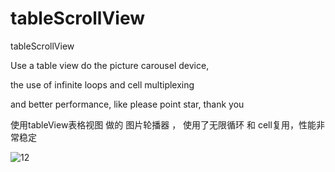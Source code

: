 # tableScrollView
tableScrollView

Use a table view do the picture carousel device, 

the use of infinite loops and cell multiplexing 

and better performance, like please point star, thank you

使用tableView表格视图 做的 图片轮播器 ， 使用了无限循环 和 cell复用，性能非常稳定

![12](https://github.com/ChinaArJun/tableScrollView/blob/master/tableScrollViewGif.gif)
